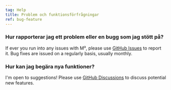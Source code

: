 ```yaml
---
tag: Help
title: Problem och funktionsförfrågningar
ref: bug-feature
---
```


### Hur rapporterar jag ett problem eller en bugg som jag stött på?

If ever you run into any issues with M³, please use [GitHub Issues]({{site.github}}/issues/new?labels=bug,from+app&template=bug_report.md) to report it. Bug fixes are issued on a regularly basis, usually monthly.

### Hur kan jag begära nya funktioner?

I'm open to suggestions! Please use [GitHub Discussions]({{site.github}}/discussions) to discuss potential new features.

